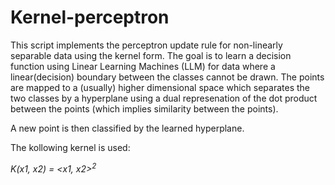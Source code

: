 # Kernel-perceptron

This script implements the perceptron update rule for non-linearly separable data using the kernel form. The goal is to learn a decision function using Linear Learning Machines (LLM) for data where a linear(decision) boundary between the classes cannot be drawn. The points are mapped to a (usually) higher dimensional space which separates the two classes by a hyperplane using a dual represenation of the dot product between the points (which implies similarity between the points).

 A new point is then classified by the learned hyperplane. 
 
 The kollowing kernel is used:
 
*K(x1, x2) = <x1, x2><sup>2* 
  
  
